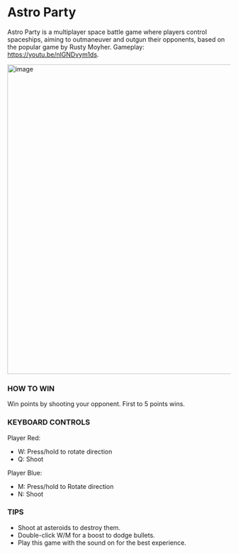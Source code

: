 # Astro Party
Astro Party is a multiplayer space battle game where players control spaceships, aiming to outmaneuver and outgun their opponents, based on the popular game by Rusty Moyher. Gameplay: https://youtu.be/nlGNDvym1ds.

<img width="700" alt="image" src="https://github.com/noramxiao/Astro-Party/assets/73308763/8395b96f-f74c-4cdd-adef-4baa0d051da1">


### HOW TO WIN
Win points by shooting your opponent. First to 5 points wins.

### KEYBOARD CONTROLS
Player Red:
 - W: Press/hold to rotate direction
 - Q: Shoot

Player Blue:
 - M: Press/hold to Rotate direction
 - N: Shoot

### TIPS
- Shoot at asteroids to destroy them.
- Double-click W/M for a boost to dodge bullets.
- Play this game with the sound on for the best experience.
